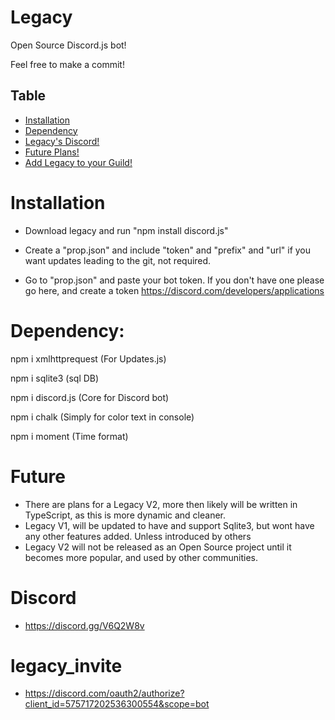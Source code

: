 # Legacy

Open Source Discord.js bot!

Feel free to make a commit!



## Table

* [Installation](#Installation)
* [Dependency](#Dependency)
* [Legacy's Discord!](#Discord)
* [Future Plans!](#Future)
* [Add Legacy to your Guild!](#legacy_invite)

# Installation 

* Download legacy and run "npm install discord.js"

* Create a "prop.json" and include "token" and "prefix" and "url" if you want updates leading to the git, not required.

* Go to "prop.json" and paste your bot token. If you don't have one please go here, and create a token https://discord.com/developers/applications



# Dependency:
npm i xmlhttprequest (For Updates.js)

npm i sqlite3 (sql DB)

npm i discord.js (Core for Discord bot)

npm i chalk (Simply for color text in console)

npm i moment (Time format)



# Future

* There are plans for a Legacy V2, more then likely will be written in TypeScript, as this is more dynamic and cleaner.
* Legacy V1, will be updated to have and support Sqlite3, but wont have any other features added. Unless introduced by others
* Legacy V2 will not be released as an Open Source project until it becomes more popular, and used by other communities.


# Discord 
* https://discord.gg/V6Q2W8v


# legacy_invite
* https://discord.com/oauth2/authorize?client_id=575717202536300554&scope=bot